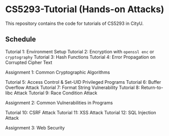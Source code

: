 # CS5293-Tutorial (Hands-on Attacks)

This repository contains the code for tutorials of CS5293 in CityU.

## Schedule

Tutorial 1: Environment Setup
Tutorial 2: Encryption with `openssl enc` or `cryptography`
Tutorial 3: Hash Functions
Tutorial 4: Error Propagation on Corrupted Cipher Text

Assignment 1: Common Cryptographic Algorithms

Tutorial 5: Access Control & Set-UID Privileged Programs
Tutorial 6: Buffer Overflow Attack
Tutorial 7: Format String Vulnerability
Tutorial 8: Return-to-libc Attack
Tutorial 9: Race Condition Attack

Assignment 2: Common Vulnerabilities in Programs

Tutorial 10: CSRF Attack
Tutorial 11: XSS Attack
Tutorial 12: SQL Injection Attack

Assignment 3: Web Security
